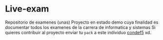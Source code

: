 # Live-exam
Repositorio de examenes (unas)
Proyecto en estado demo cuya finalidad es documentar todos los examenes de la carrera de informatica y sistemas
Si quieres contribuir al proyecto enviar tu `pack` a este individuo [condef5](https://www.facebook.com/profile.php?id=100011234465008) xd.
